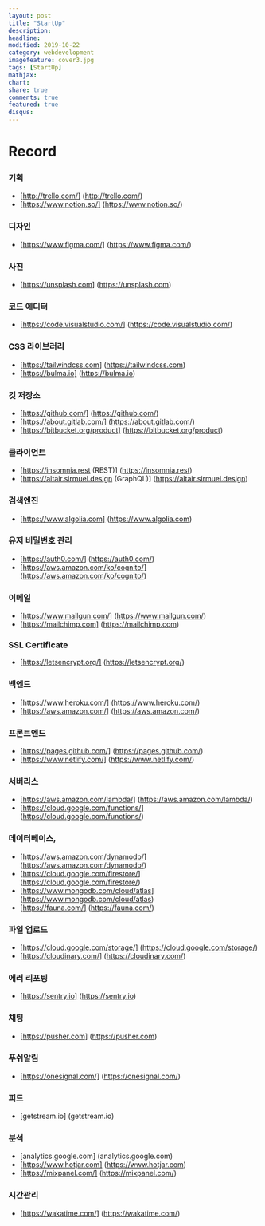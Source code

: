 ```yaml
---
layout: post
title: "StartUp"
description: 
headline: 
modified: 2019-10-22
category: webdevelopment
imagefeature: cover3.jpg
tags: [StartUp]
mathjax: 
chart: 
share: true
comments: true
featured: true
disqus:
---
```


# Record

### 기획
- [http://trello.com/] (http://trello.com/)
- [https://www.notion.so/] (https://www.notion.so/)

### 디자인
- [https://www.figma.com/] (https://www.figma.com/)

### 사진
- [https://unsplash.com] (https://unsplash.com)

### 코드 에디터
- [https://code.visualstudio.com/] (https://code.visualstudio.com/)

### CSS 라이브러리
- [https://tailwindcss.com] (https://tailwindcss.com)
- [https://bulma.io] (https://bulma.io)

### 깃 저장소
- [https://github.com/] (https://github.com/)
- [https://about.gitlab.com/] (https://about.gitlab.com/)
- [https://bitbucket.org/product] (https://bitbucket.org/product)

### 클라이언트
- [https://insomnia.rest  (REST)] (https://insomnia.rest)
- [https://altair.sirmuel.design (GraphQL)] (https://altair.sirmuel.design)

### 검색엔진
- [https://www.algolia.com] (https://www.algolia.com)

### 유저 비밀번호 관리
- [https://auth0.com/] (https://auth0.com/)
- [https://aws.amazon.com/ko/cognito/] (https://aws.amazon.com/ko/cognito/)

### 이메일
- [https://www.mailgun.com/] (https://www.mailgun.com/)
- [https://mailchimp.com] (https://mailchimp.com)

### SSL Certificate
- [https://letsencrypt.org/] (https://letsencrypt.org/)

### 백엔드
- [https://www.heroku.com/] (https://www.heroku.com/)
- [https://aws.amazon.com/] (https://aws.amazon.com/)

### 프론트엔드
- [https://pages.github.com/] (https://pages.github.com/)
- [https://www.netlify.com/] (https://www.netlify.com/)

### 서버리스
- [https://aws.amazon.com/lambda/] (https://aws.amazon.com/lambda/)
- [https://cloud.google.com/functions/] (https://cloud.google.com/functions/)

### 데이터베이스,
- [https://aws.amazon.com/dynamodb/] (https://aws.amazon.com/dynamodb/)
- [https://cloud.google.com/firestore/] (https://cloud.google.com/firestore/)
- [https://www.mongodb.com/cloud/atlas] (https://www.mongodb.com/cloud/atlas)
- [https://fauna.com/] (https://fauna.com/)

### 파일 업로드
- [https://cloud.google.com/storage/] (https://cloud.google.com/storage/)
- [https://cloudinary.com/] (https://cloudinary.com/)

### 에러 리포팅
- [https://sentry.io] (https://sentry.io)

### 채팅
- [https://pusher.com] (https://pusher.com)

### 푸쉬알림
- [https://onesignal.com/] (https://onesignal.com/)

### 피드
- [getstream.io] (getstream.io)

### 분석
- [analytics.google.com] (analytics.google.com)
- [https://www.hotjar.com] (https://www.hotjar.com)
- [https://mixpanel.com/] (https://mixpanel.com/)

### 시간관리
- [https://wakatime.com/] (https://wakatime.com/)